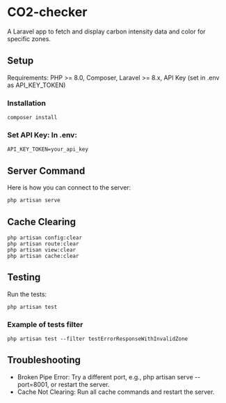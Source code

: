 # CO2-checker
A Laravel app to fetch and display carbon intensity data and color for specific zones.

## Setup
Requirements: PHP >= 8.0, Composer, Laravel >= 8.x, API Key (set in .env as API_KEY_TOKEN)

### Installation
```
composer install
```

### Set API Key: In .env:
```
API_KEY_TOKEN=your_api_key
```

## Server Command
Here is how you can connect to the server:
```
php artisan serve
```

## Cache Clearing
```
php artisan config:clear
php artisan route:clear
php artisan view:clear
php artisan cache:clear
```

## Testing

Run the tests:
```
php artisan test
```

### Example of tests filter
```
php artisan test --filter testErrorResponseWithInvalidZone
```

## Troubleshooting

- Broken Pipe Error: Try a different port, e.g., php artisan serve --port=8001, or restart the server.
- Cache Not Clearing: Run all cache commands and restart the server.